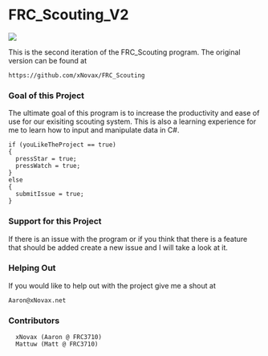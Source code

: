 FRC_Scouting_V2
===============

![](http://i.gyazo.com/b52aa2b072e6791ba1b2bf9eb5a0449e.png)

  This is the second iteration of the FRC_Scouting program. The original version can be found at
  
  ```
  https://github.com/xNovax/FRC_Scouting
  ```

### Goal of this Project

The ultimate goal of this program is to increase the productivity and ease of use for our exisiting scouting system. This is also a learning experience for me to learn how to input and manipulate data in C#.


```
if (youLikeTheProject == true)
{
  pressStar = true;
  pressWatch = true;
}
else
{
  submitIssue = true;
}
```

### Support for this Project

If there is an issue with the program or if you think that there is a feature that should be added create a new issue and I will take a look at it.

### Helping Out

If you would like to help out with the project give me a shout at 

```
Aaron@xNovax.net
```

### Contributors
```
  xNovax (Aaron @ FRC3710)
  Mattuw (Matt @ FRC3710)
```

